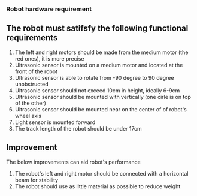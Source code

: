 ### Robot hardware requirement 

## The robot must satifsfy the following functional requirements
<ol>
<li>The left and right motors should be made from the medium motor (the red ones), it is more precise</li>	
<li>Ultrasonic sensor is mounted on a medium motor and located at the front of the robot</li>
<li>Ultrasonic sensor is able to rotate from -90 degree to 90 degree unobstructed</li>
<li>Ultrasonic sensor should not exceed 10cm in height, ideally 6-9cm</li>
<li>Ultrasonic sensor should be mounted with vertically (one cirle is on top of the other)</li>
<li>Ultrasonic sensor should be mounted near on the center of of robot's wheel axis</li>
<li>Light sensor is mounted forward</li>
<li>The track length of the robot should be under 17cm</li>
</ol>	

## Improvement
The below improvements can aid robot's performance
<ol>
<li>The robot's left and right motor should be connected with a horizontal beam for stability</li>	
<li>The robot should use as little material as possible to reduce weight</li>
</ol>

